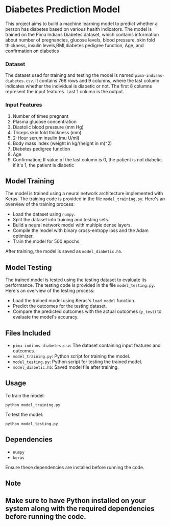 
# Diabetes Prediction Model

This project aims to build a machine learning model to predict whether a person has diabetes based on various health indicators.
The model is trained on the Pima Indians Diabetes dataset, which contains information about
number of pregnancies, glucose levels, blood pressure, skin fold thickness, insulin levels,BMI,diabetes pedigree function, Age, and confirmation on diabetics


### Dataset

The dataset used for training and testing the model is named `pima-indians-diabetes.csv`. 
It contains 768 rows and 9 columns, where the last column indicates whether the individual is diabetic or not. The first 8 columns represent the input features.
Last 1 column is the output.

### Input Features

1. Number of times pregnant
2. Plasma glucose concentration
3. Diastolic blood pressure (mm Hg)
4. Triceps skin fold thickness (mm)
5. 2-Hour serum insulin (mu U/ml)
6. Body mass index (weight in kg/(height in m)^2)
7. Diabetes pedigree function
8. Age
9. Confirmation; If value of the last column is 0, the patient is not diabetic. if it's 1, the patient is diabetic

## Model Training

The model is trained using a neural network architecture implemented with Keras. The training code is provided in the file `model_training.py`. Here's an overview of the training process:

- Load the dataset using `numpy`.
- Split the dataset into training and testing sets.
- Build a neural network model with multiple dense layers.
- Compile the model with binary cross-entropy loss and the Adam optimizer.
- Train the model for 500 epochs.

After training, the model is saved as `model_diabetic.h5`.

## Model Testing

The trained model is tested using the testing dataset to evaluate its performance. The testing code is provided in the file `model_testing.py`. Here's an overview of the testing process:

- Load the trained model using Keras's `load_model` function.
- Predict the outcomes for the testing dataset.
- Compare the predicted outcomes with the actual outcomes (`y_test`) to evaluate the model's accuracy.

## Files Included

- `pima-indians-diabetes.csv`: The dataset containing input features and outcomes.
- `model_training.py`: Python script for training the model.
- `model_testing.py`: Python script for testing the trained model.
- `model_diabetic.h5`: Saved model file after training.

## Usage

To train the model:
```
python model_training.py
```

To test the model:
```
python model_testing.py
```

## Dependencies

- `numpy`
- `keras`

Ensure these dependencies are installed before running the code.

## Note

Make sure to have Python installed on your system along with the required dependencies before running the code.
---
